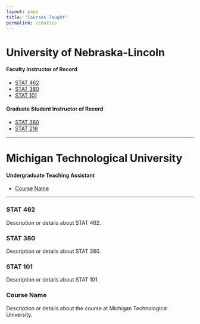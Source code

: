 ```yaml
---
layout: page
title: "Courses Taught"
permalink: /courses
---
```


# University of Nebraska-Lincoln

#### Faculty Instructor of Record

- [STAT 462](#stat-462)
- [STAT 380](#stat-380)
- [STAT 101](#stat-101)

#### Graduate Student Instructor of Record

- [STAT 380](#stat-380)
- [STAT 218](#stat-218)

---

# Michigan Technological University

#### Undergraduate Teaching Assistant

- [Course Name](#course-name)

---

### STAT 462

Description or details about STAT 462.

### STAT 380

Description or details about STAT 380.

### STAT 101

Description or details about STAT 101.

### Course Name

Description or details about the course at Michigan Technological University.
